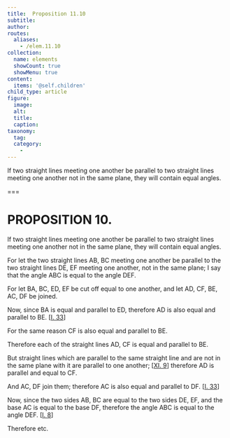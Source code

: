 ```yaml
---
title:  Proposition 11.10
subtitle: 
author:
routes:
  aliases:
    - /elem.11.10
collection:
  name: elements
  showCount: true
  showMenu: true
content:
  items: '@self.children'
child_type: article
figure:
  image:
  alt:
  title:
  caption:
taxonomy:
  tag:
  category:
    - 
---
```


<p><hi rend="ital">If two straight lines meeting one another be parallel to two straight lines meeting one another not in the same plane</hi>, <hi rend="ital">they will contain equal angles.</hi>
      </p>

===

<h1>PROPOSITION 10.</h1>
<p><span class="ital">If two straight lines meeting one another be parallel to two straight lines meeting one another not in the same plane</span>, <span class="ital">they will contain equal angles.</span>
      </p>

<p>For let the two straight lines <span class="ital">AB</span>, <span class="ital">BC</span> meeting one another be parallel to the two straight lines <span class="ital">DE</span>, <span class="ital">EF</span> meeting one another, not in the same plane; I say that the angle <span class="ital">ABC</span> is equal to the angle <span class="ital">DEF</span>. 
      </p>

<p>For let <span class="ital">BA</span>, <span class="ital">BC</span>, <span class="ital">ED</span>, <span class="ital">EF</span> be cut off equal to one another, and let <span class="ital">AD</span>, <span class="ital">CF</span>, <span class="ital">BE</span>, <span class="ital">AC</span>, <span class="ital">DF</span> be joined. </p>

<p>Now, since <span class="ital">BA</span> is equal and parallel to <span class="ital">ED</span>, therefore <span class="ital">AD</span> is also equal and parallel to <span class="ital">BE</span>. [<a href="/elem.1.33">I. 33</a>] </p>

<p>For the same reason <span class="ital">CF</span> is also equal and parallel to <span class="ital">BE</span>. </p>

<p>Therefore each of the straight lines <span class="ital">AD</span>, <span class="ital">CF</span> is equal and parallel to <span class="ital">BE</span>. </p>

<p>But straight lines which are parallel to the same straight line and are not in the same plane with it are parallel to one another; [<a href="/elem.11.9">XI. 9</a>] therefore <span class="ital">AD</span> is parallel and equal to <span class="ital">CF</span>. </p>

<p>And <span class="ital">AC</span>, <span class="ital">DF</span> join them; therefore <span class="ital">AC</span> is also equal and parallel to <span class="ital">DF</span>. [<a href="/elem.1.33">I. 33</a>] </p>

<p>Now, since the two sides <span class="ital">AB</span>, <span class="ital">BC</span> are equal to the two sides <span class="ital">DE</span>, <span class="ital">EF</span>, and the base <span class="ital">AC</span> is equal to the base <span class="ital">DF</span>, therefore the angle <span class="ital">ABC</span> is equal to the angle <span class="ital">DEF</span>. [<a href="/elem.1.8">I. 8</a>] </p>

<p>Therefore etc.<pb n="292"/></p>
